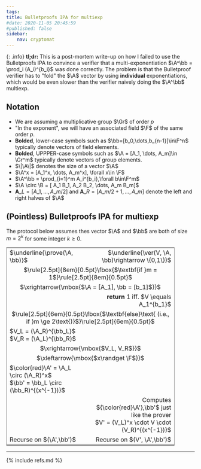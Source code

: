 ```yaml
---
tags:
title: Bulletproofs IPA for multiexp
#date: 2020-11-05 20:45:59
#published: false
sidebar:
    nav: cryptomat
---
```


<!-- Here you can define LaTeX macros -->
<div style="display: none;">$
\def\prove{\mathsf{Prove}}
\def\ver{\mathsf{Ver}}
\def\A{\mathbf{A}}
\def\B{\mathbf{B}}
\def\bb{\mathbf{b}}
$</div>

{: .info}
**tl;dr:** This is a post-mortem write-up on how I failed to use the Bulletproofs IPA to convince a verifier that a multi-exponentiation $\A^\bb = \prod_i (A_i)^{b_i}$ was done correctly.
The problem is that the Bulletproof verifier has to "fold" the $\A$ vector by using **individual** exponentiations, which would be even slower than the verifier naively doing the $\A^\bb$ multiexp.

<!--more-->

## Notation

 - We are assuming a multiplicative group $\Gr$ of order $p$
 - "In the exponent", we will have an associated field $\F$ of the same order $p$.
 - **Bolded**, lower-case symbols such as $\bb=[b_0,\dots,b_{n-1}]\in\F^n$ typically denote vectors of field elements.
 - **Bolded**, UPPPER-case symbols such as $\A = [A_1, \dots, A_m]\in \Gr^m$ typically denote vectors of group elements.
 - $\|\A\|$ denotes the size of a vector $\A$
 - $\A^x = [A_1^x, \dots, A_m^x], \forall x\in \F$
 - $\A^\bb = \prod_{i=1}^m A_i^{b_i},\forall b\in\F^m$
 - $\A \circ \B = [ A_1 B_1, A_2 B_2, \dots, A_m B_m]$
 - $\textbf{A}\_L=[A\_1,\dots,A\_{m/2}]$ and $\textbf{A}\_R=[A\_{m/2+1},\dots, A\_m]$ denote the left and right halves of $\A$

## (Pointless) Bulletproofs IPA for multiexp

The protocol below assumes thes vector $\A$ and $\bb$ are both of size $m = 2^k$ for some integer $k \ge 0$.

<table style="border-collapse: collapse; border: 1px solid grey; table-layout: fixed; width: 450px;">
<tr><td style="border: none;">
  $\underline{\prove(\A, \bb)}$
</td><td style="border: none; text-align: right;">
  $\underline{\ver(V, \A, \bb)\rightarrow \{0,1\}}$
</td></tr>

<tr><td style="border: none; text-align: center;" colspan="2">
  $\rule[2.5pt]{8em}{0.5pt}\fbox{$\textbf{if }m = 1$}\rule[2.5pt]{8em}{0.5pt}$
</td></tr>

<tr><td style="border: none; text-align: center;" colspan="2">
  $\xrightarrow{\mbox{$\A = [A_1], \bb = [b_1]$}}$
</td></tr>

<tr><td style="border: none;"></td><td style="border: none; text-align: right;">
  <b>return</b> 1 iff. $V \equals A_1^{b_1}$
</td></tr>

<tr><td style="border: none; text-align: center;" colspan="2">
  $\rule[2.5pt]{6em}{0.5pt}\fbox{$\textbf{else}\text{ (i.e., if }m \ge 2\text{)}$}\rule[2.5pt]{6em}{0.5pt}$
</td></tr>

<tr><td style="border: none;">
  $V_L = (\A_R)^{\bb_L}$<br />
  $V_R = (\A_L)^{\bb_R}$
</td><td style="border: none;"></td></tr>

<tr><td style="border: none; text-align: center;" colspan="2">
  $\xrightarrow{\mbox{$V_L, V_R$}}$
</td></tr>

<tr><td style="border: none; text-align: center;" colspan="2">
  $\xleftarrow{\mbox{$x\randget \F$}}$
</td></tr>

<tr><td style="border: none;">
  $\color{red}\A' = \A_L \circ (\A_R)^x$<br />
  $\bb' = \bb_L \circ (\bb_R)^{(x^{-1})}$
</td><td style="border: none;"></td></tr>

<tr><td style="border: none;"></td><td style="border: none; text-align: right;">
  Computes ${\color{red}\A'},\bb'$ just like the prover<br />
  $V' = (V_L)^x \cdot V \cdot (V_R)^{(x^{-1})}$<br />
</td></tr>

<tr><td style="border: none;">
  Recurse on $(\A',\bb')$
</td><td style="border: none; text-align: right;">
  Recurse on $(V', \A',\bb')$
</td></tr>
</table>

---

{% include refs.md %}
